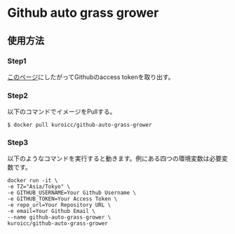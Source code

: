 # Github auto grass grower

## 使用方法

### Step1

[このページ](https://docs.github.com/en/authentication/keeping-your-account-and-data-secure/creating-a-personal-access-token)にしたがってGithubのaccess tokenを取り出す。

### Step2

以下のコマンドでイメージをPullする。
```shell
$ docker pull kuroicc/github-auto-grass-grower
```

### Step3

以下のようなコマンドを実行すると動きます。例にある四つの環境変数は必要変数です。
```shell
docker run -it \
-e TZ="Asia/Tokyo" \
-e GITHUB_USERNAME=Your Github Username \
-e GITHUB_TOKEN=Your Access Token \
-e repo_url=Your Repository URL \
-e email=Your Github Email \
--name github-auto-grass-grower \
kuroicc/github-auto-grass-grower
```
